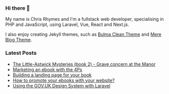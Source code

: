 ### Hi there 👋

My name is Chris Rhymes and I'm a fullstack web developer, specialising in PHP and JavaScript, using Laravel, Vue, React and Next.js.

I also enjoy creating Jekyll themes, such as [Bulma Clean Theme](https://github.com/chrisrhymes/bulma-clean-theme) and [Mere Blog Theme](https://github.com/chrisrhymes/mere-blog-theme). 

<!--
**chrisrhymes/chrisrhymes** is a ✨ _special_ ✨ repository because its `README.md` (this file) appears on your GitHub profile.

Here are some ideas to get you started:

- 🔭 I’m currently working on ...
- 🌱 I’m currently learning ...
- 👯 I’m looking to collaborate on ...
- 🤔 I’m looking for help with ...
- 💬 Ask me about ...
- 📫 How to reach me: ...
- 😄 Pronouns: ...
- ⚡ Fun fact: ...
-->

### Latest Posts

<!--START_SECTION:feed-->
* [The Little-Astwick Mysteries (book 2) - Grave concern at the Manor](https:&#x2F;&#x2F;www.csrhymes.com&#x2F;2024&#x2F;08&#x2F;06&#x2F;grave-concern-at-the-manor.html)
* [Marketing an ebook with the 4Ps](https:&#x2F;&#x2F;www.csrhymes.com&#x2F;2024&#x2F;06&#x2F;25&#x2F;marketing-an-ebook-with-the-4-ps.html)
* [Building a landing page for your book](https:&#x2F;&#x2F;www.csrhymes.com&#x2F;2024&#x2F;06&#x2F;15&#x2F;building-a-landing-page-for-your-book.html)
* [How to promote your ebooks with your website?](https:&#x2F;&#x2F;www.csrhymes.com&#x2F;2024&#x2F;06&#x2F;06&#x2F;promoting-your-ebooks-with-your-website.html)
* [Using the GOV.UK Design System with Laravel](https:&#x2F;&#x2F;www.csrhymes.com&#x2F;2024&#x2F;05&#x2F;29&#x2F;using-gov-uk-design-system-with-laravel.html)
<!--END_SECTION:feed-->